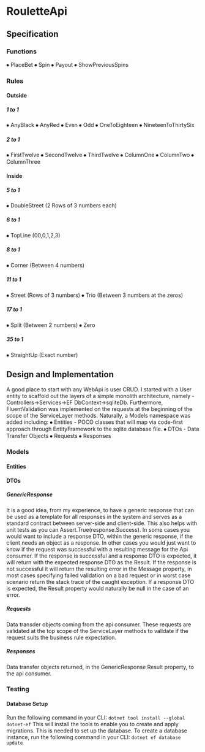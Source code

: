 # RouletteApi

## Specification

### Functions
⦁	PlaceBet
⦁	Spin
⦁	Payout
⦁	ShowPreviousSpins

### Rules

#### Outside
##### 1 to 1
⦁	AnyBlack
⦁	AnyRed 
⦁	Even
⦁	Odd
⦁	OneToEighteen
⦁	NineteenToThirtySix

##### 2 to 1
⦁	FirstTwelve
⦁	SecondTwelve
⦁	ThirdTwelve
⦁	ColumnOne
⦁	ColumnTwo
⦁	ColumnThree

#### Inside
##### 5 to 1
⦁	DoubleStreet (2 Rows of 3 numbers each)

##### 6 to 1
⦁	TopLine (00,0,1,2,3)

##### 8 to 1
⦁	Corner (Between 4 numbers)

##### 11 to 1
⦁	Street (Rows of 3 numbers)
⦁	Trio (Between 3 numbers at the zeros)

##### 17 to 1
⦁	Split (Between 2 numbers)
⦁	Zero

##### 35 to 1
⦁	StraightUp (Exact number)

## Design and Implementation
A good place to start with any WebApi is user CRUD. I started with a User entity to scaffold out the layers of a simple monolith architecture, namely - Controllers->Services->EF DbContext->sqliteDb. Furthermore, FluentValidation was implemented on the requests at the beginning of the scope of the ServiceLayer methods.
Naturally, a Models namespace was added including:
⦁	Entities - POCO classes that will map via code-first approach through EntityFramework to the sqlite database file. 
⦁	DTOs - Data Transfer Objects
⦁	Requests
⦁	Responses

### Models

#### Entities

#### DTOs

##### GenericResponse
It is a good idea, from my experience, to have a generic response that can be used as a template for all responses in the system and serves as a standard contract between server-side and client-side. This also helps with unit tests as you can Assert.True(response.Success). 
In some cases you would want to include a response DTO, within the generic response, if the client needs an object as a response. In other cases you would just want to know if the request was successful with a resulting message for the Api consumer. 
If the response is successful and a response DTO is expected, it will return with the expected response DTO as the Result. 
If the response is not successful it will return the resulting error in the Message property, in most cases specifying failed validation on a bad request or in worst case scenario return the stack trace of the caught exception. If a response DTO is expected, the Result property would naturally be null in the case of an error.

##### Requests
Data transder objects coming from the api consumer. These requests are validated at the top scope of the ServiceLayer methods to validate if the request suits the business rule expectation.

##### Responses
Data transfer objects returned, in the GenericResponse Result property, to the api consumer. 

### Testing

#### Database Setup
Run the following command in your CLI:
	`dotnet tool install --global dotnet-ef`
This will install the tools to enable you to create and apply migrations. This is needed to set up the database.
To create a database instance, run the following command in your CLI:
	`dotnet ef database update`
